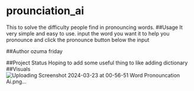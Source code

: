 # prounciation_ai
This to solve the difficulty people find in pronouncing words.
##Usage
It very simple and easy to use.
input the word you want it to help you pronounce and click the pronounce button below the input

##Author
ozuma friday

##Project Status
Hoping to add some useful thing to like adding dictionary
 ##Visuals
 ![Uploading Screenshot 2024-03-23 at 00-56-51 Word Pronouncation Ai.png…]()
